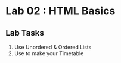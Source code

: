 # Lab 02 : HTML Basics

## Lab Tasks
1. Use Unordered & Ordered Lists
2. Use <table> to make your Timetable